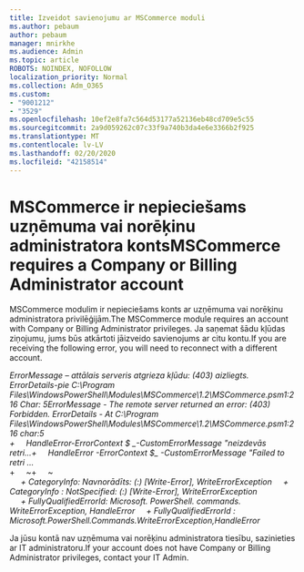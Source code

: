 ```yaml
---
title: Izveidot savienojumu ar MSCommerce moduli
ms.author: pebaum
author: pebaum
manager: mnirkhe
ms.audience: Admin
ms.topic: article
ROBOTS: NOINDEX, NOFOLLOW
localization_priority: Normal
ms.collection: Adm_O365
ms.custom:
- "9001212"
- "3529"
ms.openlocfilehash: 10ef2e8fa7c564d53177a52136eb48cd709e5c55
ms.sourcegitcommit: 2a9d059262c07c33f9a740b3da4e6e3366b2f925
ms.translationtype: MT
ms.contentlocale: lv-LV
ms.lasthandoff: 02/20/2020
ms.locfileid: "42158514"
---
```

# <a name="mscommerce-requires-a-company-or-billing-administrator-account"></a><span data-ttu-id="1c7f4-102">MSCommerce ir nepieciešams uzņēmuma vai norēķinu administratora konts</span><span class="sxs-lookup"><span data-stu-id="1c7f4-102">MSCommerce requires a Company or Billing Administrator account</span></span>

<span data-ttu-id="1c7f4-103">MSCommerce modulim ir nepieciešams konts ar uzņēmuma vai norēķinu administratora privilēģijām.</span><span class="sxs-lookup"><span data-stu-id="1c7f4-103">The MSCommerce module requires an account with Company or Billing Administrator privileges.</span></span> <span data-ttu-id="1c7f4-104">Ja saņemat šādu kļūdas ziņojumu, jums būs atkārtoti jāizveido savienojums ar citu kontu.</span><span class="sxs-lookup"><span data-stu-id="1c7f4-104">If you are receiving the following error, you will need to reconnect with a different account.</span></span>

<span data-ttu-id="1c7f4-105">*ErrorMessage – attālais serveris atgrieza kļūdu: (403) aizliegts. ErrorDetails-pie C:\Program Files\WindowsPowerShell\Modules\MSCommerce\1.2\MSCommerce.psm1:216 Char: 5*</span><span class="sxs-lookup"><span data-stu-id="1c7f4-105">*ErrorMessage - The remote server returned an error: (403) Forbidden. ErrorDetails - At C:\Program Files\WindowsPowerShell\Modules\MSCommerce\1.2\MSCommerce.psm1:216 char:5*</span></span><br>
<span data-ttu-id="1c7f4-106">*+&nbsp;&nbsp;&nbsp;&nbsp;&nbsp;HandleError-ErrorContext $ _-CustomErrorMessage "neizdevās retri...*</span><span class="sxs-lookup"><span data-stu-id="1c7f4-106">*+&nbsp;&nbsp;&nbsp;&nbsp;&nbsp;HandleError -ErrorContext $_ -CustomErrorMessage "Failed to retri ...*</span></span><br>
<span data-ttu-id="1c7f4-107">\+&nbsp;&nbsp;&nbsp;&nbsp;&nbsp;~~~~~~~~~~~~~~~~~~~~~~~~~~~~~~~~~~~~~~~~~~~~~~~~~~~~~~~~~~~~~~~~~</span><span class="sxs-lookup"><span data-stu-id="1c7f4-107">\+&nbsp;&nbsp;&nbsp;&nbsp;&nbsp;~~~~~~~~~~~~~~~~~~~~~~~~~~~~~~~~~~~~~~~~~~~~~~~~~~~~~~~~~~~~~~~~~</span></span><br>
<span data-ttu-id="1c7f4-108">&nbsp;&nbsp;&nbsp;&nbsp;&nbsp;*+ CategoryInfo: Navnorādīts: (:) [Write-Error], WriteErrorException*</span><span class="sxs-lookup"><span data-stu-id="1c7f4-108">&nbsp;&nbsp;&nbsp;&nbsp;&nbsp;*+ CategoryInfo          : NotSpecified: (:) [Write-Error], WriteErrorException*</span></span><br>
<span data-ttu-id="1c7f4-109">&nbsp;&nbsp;&nbsp;&nbsp;&nbsp;*+ FullyQualifiedErrorId: Microsoft. PowerShell. commands. WriteErrorException, HandleError*</span><span class="sxs-lookup"><span data-stu-id="1c7f4-109">&nbsp;&nbsp;&nbsp;&nbsp;&nbsp;*+ FullyQualifiedErrorId : Microsoft.PowerShell.Commands.WriteErrorException,HandleError*</span></span>

<span data-ttu-id="1c7f4-110">Ja jūsu kontā nav uzņēmuma vai norēķinu administratora tiesību, sazinieties ar IT administratoru.</span><span class="sxs-lookup"><span data-stu-id="1c7f4-110">If your account does not have Company or Billing Administrator privileges, contact your IT Admin.</span></span>
